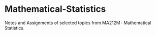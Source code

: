 # Mathematical-Statistics
Notes and Assignments of selected topics from MA212M : Mathematical Statistics.
